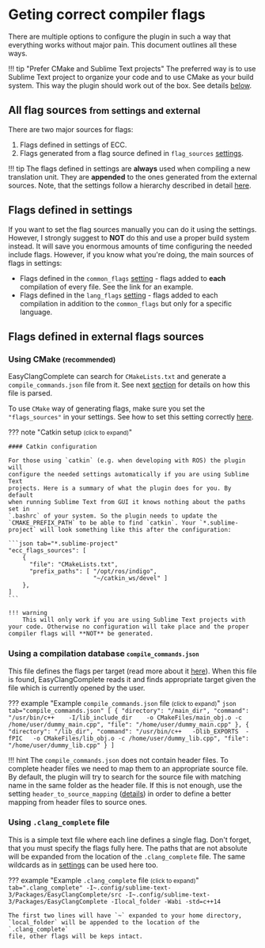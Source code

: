 # Geting correct compiler flags
There are multiple options to configure the plugin in such a way that
everything works without major pain. This document outlines all these ways.

!!! tip "Prefer CMake and Sublime Text projects"
    The preferred way is to use Sublime Text project to organize your code and to use CMake as your build system. This way the plugin should work out of the box. See details [below](#using-cmake-recommended).

## All flag sources <small>from settings and external</small>
There are two major sources for flags:

1. Flags defined in settings of ECC.
2. Flags generated from a flag source defined in `flag_sources`
   [settings](../settings/#flags_sources).

!!! tip
    The flags defined in settings are **always** used when compiling a new translation unit. They are **appended** to the ones generated from the external sources. Note, that the settings follow a hierarchy described in detail [here](../settings/#settings-hierarchy).

## Flags defined in settings
If you want to set the flag sources manually you can do it using the settings.
However, I strongly suggest to **NOT** do this and use a proper build system
instead. It will save you enormous amounts of time configuring the needed
include flags. However, if you know what you're doing, the main sources of
flags in settings:

- Flags defined in the `common_flags` [setting](../settings/#common_flags) -
  flags added to **each** compilation of every file. See the link for an
  example.
- Flags defined in the `lang_flags` [setting](../settings/#lang_flags) - flags
  added to each compilation in addition to the `common_flags` but only for a
  specific language.

## Flags defined in external flags sources

### Using CMake <small> (recommended) </small>

EasyClangComplete can search for `CMakeLists.txt` and generate a
`compile_commands.json` file from it. See next
[section](#using-a-compilation-database-compile_commandsjson) for details on
how this file is parsed.

To use `CMake` way of generating flags, make sure you set the `"flags_sources"`
in your settings. See how to set this setting correctly
[here](../settings/#flags_sources).

??? note "Catkin setup <small>(click to expand)</small>"
    
    #### Catkin configuration

    For those using `catkin` (e.g. when developing with ROS) the plugin will
    configure the needed settings automatically if you are using Sublime Text
    projects. Here is a summary of what the plugin does for you. By default
    when running Sublime Text from GUI it knows nothing about the paths set in
    `.bashrc` of your system. So the plugin needs to update the
    `CMAKE_PREFIX_PATH` to be able to find `catkin`. Your `*.sublime-project` will look something like this after the configuration:

    ```json tab="*.sublime-project"
    "ecc_flags_sources": [
        {
          "file": "CMakeLists.txt",
          "prefix_paths": [ "/opt/ros/indigo",
                            "~/catkin_ws/devel" ]
        },
    ]
    ```

    !!! warning
        This will only work if you are using Sublime Text projects with your code. Otherwise no configuration will take place and the proper compiler flags will **NOT** be generated.

### Using a compilation database <small>`compile_commands.json`</small>
This file defines the flags per target (read more about it
[here](https://clang.llvm.org/docs/JSONCompilationDatabase.html)). When this
file is found, EasyClangComplete reads it and finds appropriate target given
the file which is currently opened by the user.

??? example "Example `compile_commands.json` file <small>(click to expand)</small>"
    ```json tab="compile_commands.json"
    [
        {
          "directory": "/main_dir",
          "command": "/usr/bin/c++    -I/lib_include_dir    -o CMakeFiles/main_obj.o -c /home/user/dummy_main.cpp",
          "file": "/home/user/dummy_main.cpp"
        },
        {
          "directory": "/lib_dir",
          "command": "/usr/bin/c++   -Dlib_EXPORTS  -fPIC   -o CMakeFiles/lib_obj.o -c /home/user/dummy_lib.cpp",
          "file": "/home/user/dummy_lib.cpp"
        }
    ]
    ```

!!! hint 
    The `compile_commands.json` does not contain header files. To complete
    header files we need to map them to an appropriate source file. By default,
    the plugin will try to search for the source file with matching name in the
    same folder as the header file. If this is not enough, use the setting
    `header_to_source_mapping`
    ([details](../settings/#header_to_source_mapping))
    in order to define a better mapping from header files to source ones.

### Using `.clang_complete` file
This is a simple text file where each line defines a single flag. Don't forget, that you must specify the flags fully here. The paths that are not absolute will be expanded from the location of the `.clang_complete` file. The same wildcards as in [settings](../settings/#common-path-wildcards) can be used here too.

??? example "Example `.clang_complete` file <small>(click to expand)</small>"
    ``` tab=".clang_complete"
    -I~.config/sublime-text-3/Packages/EasyClangComplete/src
    -I~.config/sublime-text-3/Packages/EasyClangComplete
    -Ilocal_folder
    -Wabi
    -std=c++14
    ```

    The first two lines will have `~` expanded to your home directory,
    `local_folder` will be appended to the location of the `.clang_complete`
    file, other flags will be keps intact.
